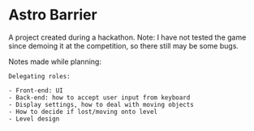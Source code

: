 # Astro Barrier

A project created during a hackathon. Note: I have not tested the game since demoing it at the competition, so there still may be some bugs.

Notes made while planning:

    Delegating roles:

    - Front-end: UI
    - Back-end: how to accept user input from keyboard
    - Display settings, how to deal with moving objects
    - How to decide if lost/moving onto level
    - Level design
